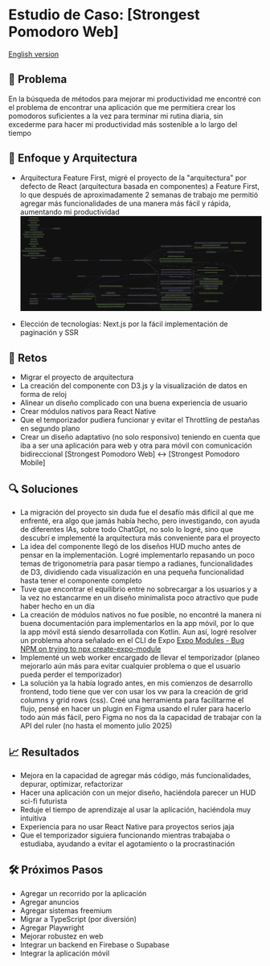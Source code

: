 # Estudio de Caso: [Strongest Pomodoro Web]

[English version](./strongest-pomodoro-system.md)

## 🎯 Problema

En la búsqueda de métodos para mejorar mi productividad me encontré con el problema de encontrar una aplicación que me permitiera crear los pomodoros suficientes a la vez para terminar mi rutina diaria, sin excederme para hacer mi productividad más sostenible a lo largo del tiempo

## 🧩 Enfoque y Arquitectura

- Arquitectura Feature First, migré el proyecto de la "arquitectura" por defecto de React (arquitectura basada en componentes) a Feature First, lo que después de aproximadamente 2 semanas de trabajo me permitió agregar más funcionalidades de una manera más fácil y rápida, aumentando mi productividad
  ![Arquitectura Feature First](../../img/Architecture/dependency-graph.svg)

- Elección de tecnologías: Next.js por la fácil implementación de paginación y SSR

## 🚧 Retos

- Migrar el proyecto de arquitectura
- La creación del componente con D3.js y la visualización de datos en forma de reloj
- Alinear un diseño complicado con una buena experiencia de usuario
- Crear módulos nativos para React Native
- Que el temporizador pudiera funcionar y evitar el Throttling de pestañas en segundo plano
- Crear un diseño adaptativo (no solo responsivo) teniendo en cuenta que iba a ser una aplicación para web y otra para móvil con comunicación bidireccional [Strongest Pomodoro Web] <-> [Strongest Pomodoro Mobile]

## 🔍 Soluciones

- La migración del proyecto sin duda fue el desafío más difícil al que me enfrenté, era algo que jamás había hecho, pero investigando, con ayuda de diferentes IAs, sobre todo ChatGpt, no solo lo logré, sino que descubrí e implementé la arquitectura más conveniente para el proyecto
- La idea del componente llegó de los diseños HUD mucho antes de pensar en la implementación. Logré implementarlo repasando un poco temas de trigonometría para pasar tiempo a radianes, funcionalidades de D3, dividiendo cada visualización en una pequeña funcionalidad hasta tener el componente completo
- Tuve que encontrar el equilibrio entre no sobrecargar a los usuarios y a la vez no estancarme en un diseño minimalista poco atractivo que pude haber hecho en un día
- La creación de módulos nativos no fue posible, no encontré la manera ni buena documentación para implementarlos en la app móvil, por lo que la app móvil está siendo desarrollada con Kotlin. Aun así, logré resolver un problema ahora señalado en el CLI de Expo [Expo Modules - Bug NPM on trying to npx create-expo-module](https://github.com/expo/expo/issues/20624#issuecomment-2450869207)
- Implementé un web worker encargado de llevar el temporizador (planeo mejorarlo aún más para evitar cualquier problema o que el usuario pueda perder el temporizador)
- La solución ya la había logrado antes, en mis comienzos de desarrollo frontend, todo tiene que ver con usar los vw para la creación de grid columns y grid rows (css). Creé una herramienta para facilitarme el flujo, pensé en hacer un plugin en Figma usando el ruler para hacerlo todo aún más fácil, pero Figma no nos da la capacidad de trabajar con la API del ruler (no hasta el momento julio 2025)

## 📈 Resultados

- Mejora en la capacidad de agregar más código, más funcionalidades, depurar, optimizar, refactorizar
- Hacer una aplicación con un mejor diseño, haciéndola parecer un HUD sci-fi futurista
- Reduje el tiempo de aprendizaje al usar la aplicación, haciéndola muy intuitiva
- Experiencia para no usar React Native para proyectos serios jaja
- Que el temporizador siguiera funcionando mientras trabajaba o estudiaba, ayudando a evitar el agotamiento o la procrastinación

## 🛠️ Próximos Pasos

- Agregar un recorrido por la aplicación
- Agregar anuncios
- Agregar sistemas freemium
- Migrar a TypeScript (por diversión)
- Agregar Playwright
- Mejorar robustez en web
- Integrar un backend en Firebase o Supabase
- Integrar la aplicación móvil
